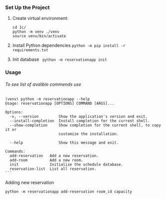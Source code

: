 ### Set Up the Project

1. Create virtual environment:

   ```
   cd 1c/
   python -m venv ./venv
   source venv/bin/activate
   ```
2. Install Python dependencies `python -m pip install -r requirements.txt `
3. Init database  ``` python -m reservationapp init```

### Usage

###### To see list of avalible commends use

````
(venv) python -m reservationapp --help                        
Usage: reservationapp [OPTIONS] COMMAND [ARGS]...

Options:
  -v, --version         Show the application's version and exit.
  --install-completion  Install completion for the current shell.
  --show-completion     Show completion for the current shell, to copy it or
                        customize the installation.

  --help                Show this message and exit.

Commands:
  add-reservation   Add a new reservation.
  add-room          Add a new room.
  init              Initialize the schedule database.
  reservation-list  List all reservation.
```
````

Adding new reservation

```
python -m reservationapp add-reservation room_id capacity
```
